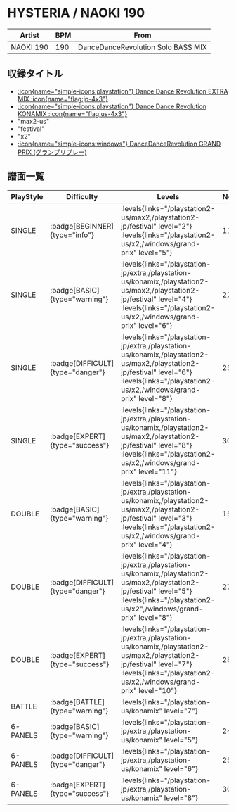 # HYSTERIA / NAOKI 190

|Artist|BPM|From|
|------|---|----|
|NAOKI 190|190|DanceDanceRevolution Solo BASS MIX|

## 収録タイトル

- [:icon{name="simple-icons:playstation"} Dance Dance Revolution EXTRA MIX :icon{name="flag:jp-4x3"}](/playstation-jp/extra)
- [:icon{name="simple-icons:playstation"} Dance Dance Revolution KONAMIX :icon{name="flag:us-4x3"}](/playstation-us/konamix)
- "max2-us"
- "festival"
- "x2"
- [:icon{name="simple-icons:windows"} DanceDanceRevolution GRAND PRIX (グランプリプレー)](/windows/grand-prix)

## 譜面一覧

|PlayStyle|Difficulty|Levels|Notes|Movie|
|---------|----------|------|-----|-----|
|SINGLE| :badge[BEGINNER]{type="info"}| :levels{links="/playstation2-us/max2,/playstation2-jp/festival" level="2"} :levels{links="/playstation2-us/x2,/windows/grand-prix" level="5"}|119/0||
|SINGLE| :badge[BASIC]{type="warning"}| :levels{links="/playstation-jp/extra,/playstation-us/konamix,/playstation2-us/max2,/playstation2-jp/festival" level="4"} :levels{links="/playstation2-us/x2,/windows/grand-prix" level="6"}|224/0||
|SINGLE| :badge[DIFFICULT]{type="danger"}| :levels{links="/playstation-jp/extra,/playstation-us/konamix,/playstation2-us/max2,/playstation2-jp/festival" level="6"} :levels{links="/playstation2-us/x2,/windows/grand-prix" level="8"}|251/0||
|SINGLE| :badge[EXPERT]{type="success"}| :levels{links="/playstation-jp/extra,/playstation-us/konamix,/playstation2-us/max2,/playstation2-jp/festival" level="8"} :levels{links="/playstation2-us/x2,/windows/grand-prix" level="11"}|303/0||
|DOUBLE| :badge[BASIC]{type="warning"}| :levels{links="/playstation-jp/extra,/playstation-us/konamix,/playstation2-us/max2,/playstation2-jp/festival" level="3"} :levels{links="/playstation2-us/x2,/windows/grand-prix" level="4"}|158/0||
|DOUBLE| :badge[DIFFICULT]{type="danger"}| :levels{links="/playstation-jp/extra,/playstation-us/konamix,/playstation2-us/max2,/playstation2-jp/festival" level="5"} :levels{links="/playstation2-us/x2",/windows/grand-prix" level="8"}|279/0||
|DOUBLE| :badge[EXPERT]{type="success"}| :levels{links="/playstation-jp/extra,/playstation-us/konamix,/playstation2-us/max2,/playstation2-jp/festival" level="7"} :levels{links="/playstation2-us/x2,/windows/grand-prix" level="10"}|286/0||
|BATTLE| :badge[BATTLE]{type="warning"}| :levels{links="/playstation-us/konamix" level="7"}|||
|6-PANELS| :badge[BASIC]{type="warning"}| :levels{links="/playstation-jp/extra,/playstation-us/konamix" level="5"}|242/0||
|6-PANELS| :badge[DIFFICULT]{type="danger"}| :levels{links="/playstation-jp/extra,/playstation-us/konamix" level="6"}|251/0||
|6-PANELS| :badge[EXPERT]{type="success"}| :levels{links="/playstation-jp/extra,/playstation-us/konamix" level="8"}|303/0||
